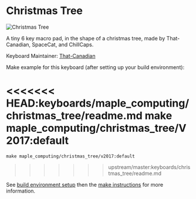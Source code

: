 Christmas Tree
===

![Christmas Tree](https://i.imgur.com/I9FNdSv.png)

A tiny 6 key macro pad, in the shape of a christmas tree, made by That-Canadian, SpaceCat, and ChillCaps. 

Keyboard Maintainer: [That-Canadian](https://github.com/That-Canadian)

Make example for this keyboard (after setting up your build environment):

<<<<<<< HEAD:keyboards/maple_computing/christmas_tree/readme.md
    make maple_computing/christmas_tree/V2017:default
=======
    make maple_computing/christmas_tree/v2017:default
>>>>>>> upstream/master:keyboards/christmas_tree/readme.md

See [build environment setup](https://docs.qmk.fm/#/getting_started_build_tools) then the [make instructions](https://docs.qmk.fm/#/getting_started_make_guide) for more information.
